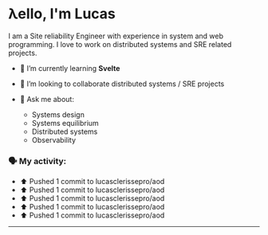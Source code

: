 # λello, I'm Lucas

I am a Site reliability Engineer with experience in system and web programming. I love to work on distributed systems and SRE related projects.

- 🌱 I’m currently learning **Svelte**
- 👯 I’m looking to collaborate distributed systems / SRE projects

- 💬 Ask me about:
   - Systems design
   - Systems equilibrium
   - Distributed systems
   - Observability

### 🗣 My activity:

* ⬆️ Pushed 1 commit to lucasclerissepro/aod
* ⬆️ Pushed 1 commit to lucasclerissepro/aod
* ⬆️ Pushed 1 commit to lucasclerissepro/aod
* ⬆️ Pushed 1 commit to lucasclerissepro/aod
* ⬆️ Pushed 1 commit to lucasclerissepro/aod
---
